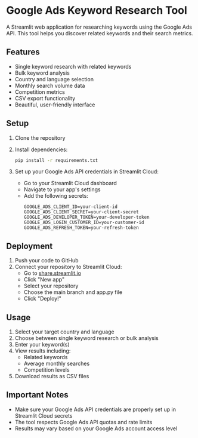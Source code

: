 # Google Ads Keyword Research Tool

A Streamlit web application for researching keywords using the Google Ads API. This tool helps you discover related keywords and their search metrics.

## Features

- Single keyword research with related keywords
- Bulk keyword analysis
- Country and language selection
- Monthly search volume data
- Competition metrics
- CSV export functionality
- Beautiful, user-friendly interface

## Setup

1. Clone the repository
2. Install dependencies:
   ```bash
   pip install -r requirements.txt
   ```

3. Set up your Google Ads API credentials in Streamlit Cloud:
   - Go to your Streamlit Cloud dashboard
   - Navigate to your app's settings
   - Add the following secrets:
     ```
     GOOGLE_ADS_CLIENT_ID=your-client-id
     GOOGLE_ADS_CLIENT_SECRET=your-client-secret
     GOOGLE_ADS_DEVELOPER_TOKEN=your-developer-token
     GOOGLE_ADS_LOGIN_CUSTOMER_ID=your-customer-id
     GOOGLE_ADS_REFRESH_TOKEN=your-refresh-token
     ```

## Deployment

1. Push your code to GitHub
2. Connect your repository to Streamlit Cloud:
   - Go to [share.streamlit.io](https://share.streamlit.io)
   - Click "New app"
   - Select your repository
   - Choose the main branch and app.py file
   - Click "Deploy!"

## Usage

1. Select your target country and language
2. Choose between single keyword research or bulk analysis
3. Enter your keyword(s)
4. View results including:
   - Related keywords
   - Average monthly searches
   - Competition levels
5. Download results as CSV files

## Important Notes

- Make sure your Google Ads API credentials are properly set up in Streamlit Cloud secrets
- The tool respects Google Ads API quotas and rate limits
- Results may vary based on your Google Ads account access level